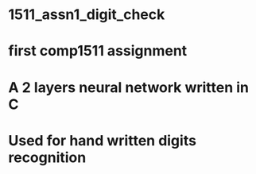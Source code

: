 # 1511_assn1_digit_check


# first comp1511 assignment

# A 2 layers neural network written in C

# Used for hand written digits recognition
